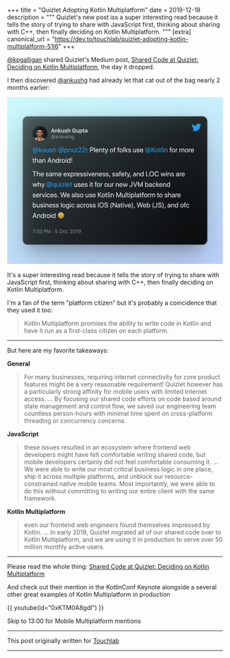 +++
title = "Quizlet Adopting Kotlin Multiplatform"
date = 2019-12-18
description = """
Quizlet's new post iss a super interesting read because it tells the story of trying to share with JavaScript first, thinking about sharing with C++, then finally deciding on Kotlin Multiplatform.
"""
[extra]
canonical_url = "https://dev.to/touchlab/quizlet-adopting-kotlin-multiplatform-51l6"
+++

[@kpgalligan](https://twitter.com/kpgalligan) shared Quizlet's Medium post, [Shared Code at Quizlet: Deciding on Kotlin Multiplatform](https://medium.com/tech-quizlet/shared-code-at-quizlet-kotlin-multiplatform-2ee1b57646c), the day it dropped. 

I then discovered [@ankushg](https://twitter.com/ankushg) had already let that cat out of the bag nearly 2 months earlier:

![Tweet by Ankush Gupta including the sentence: "We also use Kotlin Multiplatform to share business logic across iOS (Native), Web (JS), and ofc Android"](image-1.png)

It's a super interesting read because it tells the story of trying to share with JavaScript first, thinking about sharing with C++, then finally deciding on Kotlin Multiplatform.

I'm a fan of the term "platform citizen" but it's probably a coincidence that they used it too:

> Kotlin Multiplatform promises the ability to write code in Kotlin and have it run as a first-class citizen on each platform.

----

But here are my favorite takeaways:

**General**

> For many businesses, requiring internet connectivity for core product features might be a very reasonable requirement! Quizlet however has a particularly strong affinity for mobile users with limited Internet access.
...
> By focusing our shared code efforts on code based around state management and control flow, we saved our engineering team countless person-hours with minimal time spent on cross-platform threading or concurrency concerns.

**JavaScript**

> these issues resulted in an ecosystem where frontend web developers might have felt comfortable writing shared code, but mobile developers certainly did not feel comfortable consuming it.
...
> We were able to write our most critical business logic in one place, ship it across multiple platforms, and unblock our resource-constrained native mobile teams. Most importantly, we were able to do this without committing to writing our entire client with the same framework.

**Kotlin Multiplatform**

> even our frontend web engineers found themselves impressed by Kotlin.
...
> In early 2019, Quizlet migrated all of our shared code over to Kotlin Multiplatform, and we are using it in production to serve over 50 million monthly active users.

----

Please read the whole thing: [Shared Code at Quizlet: Deciding on Kotlin Multiplatform](https://medium.com/tech-quizlet/shared-code-at-quizlet-kotlin-multiplatform-2ee1b57646c)

And check out their mention in the KotlinConf Keynote alongside a several other great examples of Kotlin Multiplatform in production

{{ youtube(id="0xKTM0A8gdI") }}
<figcaption>Skip to 13:00 for Mobile Multiplatform mentions</figcaption>

----

This post originally written for [Touchlab](https://dev.to/touchlab/quizlet-adopting-kotlin-multiplatform-51l6)

----